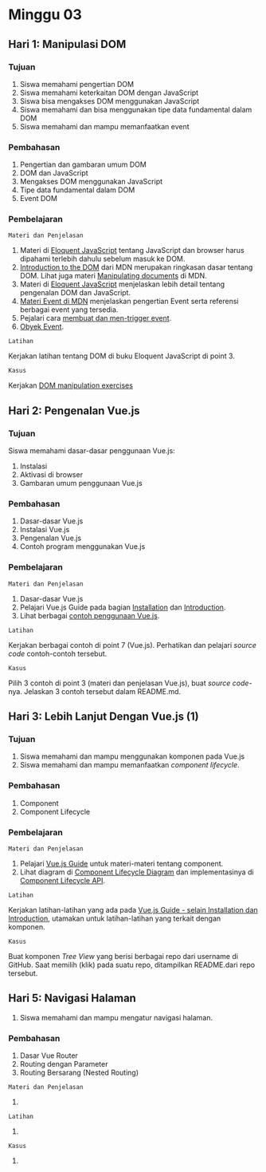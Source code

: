# Minggu 03

## Hari 1: Manipulasi DOM 

### Tujuan

1. Siswa memahami pengertian DOM
2. Siswa memahami keterkaitan DOM dengan JavaScript
3. Siswa bisa mengakses DOM menggunakan JavaScript
4. Siswa memahami dan bisa menggunakan tipe data fundamental dalam DOM
5. Siswa memahami dan mampu memanfaatkan event

### Pembahasan

1. Pengertian dan gambaran umum DOM
2. DOM dan JavaScript
3. Mengakses DOM menggunakan JavaScript
4. Tipe data fundamental dalam DOM
5. Event DOM

### Pembelajaran

```
Materi dan Penjelasan
```

1. Materi di [Eloquent JavaScript](https://eloquentjavascript.net/13_browser.html) tentang JavaScript dan browser harus dipahami terlebih dahulu sebelum masuk ke DOM.
2. [Introduction to the DOM](https://developer.mozilla.org/en-US/docs/Web/API/Document_Object_Model/Introduction) dari MDN merupakan ringkasan dasar tentang DOM. Lihat juga materi [Manipulating documents](https://developer.mozilla.org/en-US/docs/Learn/JavaScript/Client-side_web_APIs/Manipulating_documents) di MDN.
3. Materi di [Eloquent JavaScript](https://eloquentjavascript.net/14_dom.html) menjelaskan lebih detail tentang pengenalan DOM dan JavaScript.
4. [Materi Event di MDN](https://developer.mozilla.org/en-US/docs/Web/Events) menjelaskan pengertian Event serta referensi berbagai event yang tersedia.
5. Pejalari cara [membuat dan men-trigger event](https://developer.mozilla.org/en-US/docs/Web/Guide/Events/Creating_and_triggering_events).
6. [Obyek Event](https://developer.mozilla.org/en-US/docs/Web/API/Event).


```
Latihan
```

Kerjakan latihan tentang DOM di buku Eloquent JavaScript di point 3.


```
Kasus
```

Kerjakan [DOM manipulation exercises](https://github.com/lmuntaner/dom_manipulation)

## Hari 2: Pengenalan Vue.js 

### Tujuan

Siswa memahami dasar-dasar penggunaan Vue.js: 
1. Instalasi
2. Aktivasi di browser
3. Gambaran umum penggunaan Vue.js

### Pembahasan

1. Dasar-dasar Vue.js
2. Instalasi Vue.js
3. Pengenalan Vue.js
4. Contoh program menggunakan Vue.js

### Pembelajaran

```
Materi dan Penjelasan
```
1. Dasar-dasar Vue.js
2. Pelajari Vue.js Guide pada bagian [Installation](https://vuejs.org/v2/guide/installation.html) dan [Introduction](https://vuejs.org/v2/guide/index.html).
3. Lihat berbagai [contoh penggunaan Vue.js](https://vuejs.org/v2/examples/).

```
Latihan
```

Kerjakan berbagai contoh di point 7 (Vue.js). Perhatikan dan pelajari *source code* contoh-contoh tersebut.

```
Kasus
```

Pilih 3 contoh di point 3 (materi dan penjelasan Vue.js), buat *source code*-nya. Jelaskan 3 contoh tersebut dalam README.md.

## Hari 3: Lebih Lanjut Dengan Vue.js (1)

### Tujuan

1. Siswa memahami dan mampu menggunakan komponen pada Vue.js
2. Siswa memahami dan mampu memanfaatkan *component lifecycle*.

### Pembahasan

1. Component
2. Component Lifecycle

### Pembelajaran

```
Materi dan Penjelasan
```

1. Pelajari [Vue.js Guide](https://vuejs.org/v2/guide/) untuk materi-materi tentang component.
2. Lihat diagram di [Component Lifecycle Diagram](https://vuejs.org/v2/guide/instance.html#Lifecycle-Diagram) dan implementasinya di [Component Lifecycle API](https://vuejs.org/v2/api/#Options-Lifecycle-Hooks).


```
Latihan
```

Kerjakan latihan-latihan yang ada pada [Vue.js Guide - selain Installation dan Introduction](https://vuejs.org/v2/guide/), utamakan untuk latihan-latihan yang terkait dengan komponen.


```
Kasus
```

Buat komponen *Tree View* yang berisi berbagai repo dari username di GitHub. Saat memilih (klik) pada suatu repo, ditampilkan README.dari repo tersebut.

## Hari 5: Navigasi Halaman

1. Siswa memahami dan mampu mengatur navigasi halaman.

### Pembahasan

1. Dasar Vue Router
2. Routing dengan Parameter
3. Routing Bersarang (Nested Routing)

```
Materi dan Penjelasan
```

1. 

```
Latihan
```

1. 

```
Kasus
```

1.



